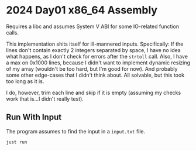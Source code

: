 # 2024 Day01 x86_64 Assembly

Requires a libc and assumes System V ABI for some IO-related function calls.

This implementation shits itself for ill-mannered inputs. Specifically: If the lines don't contain exactly 2 integers separated by space, I have no idea what happens, as I don't check for errors after the `strtoll` call. Also, I have a max on 0x1000 lines, because I didn't want to implement dynamic resizing of my array (wouldn't be too hard, but I'm good for now). And probably some other edge-cases that I didn't think about. All solvable, but this took too long as it is.

I do, however, trim each line and skip if it is empty (assuming my checks work that is...I didn't really test).

## Run With Input

The program assumes to find the input in a `input.txt` file.
```sh
just run
```
